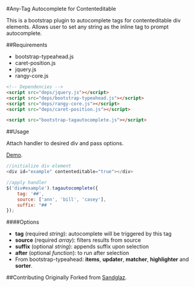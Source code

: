#Any-Tag Autocomplete for Contenteditable 

This is a bootstrap plugin to autocomplete tags for contenteditable div elements. Allows user to set any string as the inline tag to prompt autocomplete. 

##Requirements 
- bootstrap-typeahead.js
- caret-position.js
- jquery.js 
- rangy-core.js 

```html
<!-- Dependencies --> 
<script src="deps/jquery.js"></script>
<script src="deps/bootstrap-typeahead.js"></script>
<script src="deps/rangy-core.js"></script>
<script src="deps/caret-position.js"></script>

<script src="bootstrap-tagautocomplete.js"></script>
```

##Usage 

Attach handler to desired div and pass options. 

<a href="http://vincentschen.github.io/anytag-autocomplete-contenteditable/">Demo</a>. 

```javascript
//initialize div element 
<div id="example" contenteditable="true"></div>

//apply handler 
$('div#example').tagautocomplete({
    tag: '##',
    source: ['ann', 'bill', 'casey'], 
    suffix: "## "
});
```

####Options 
- **tag** (required _string_): autocomplete will be triggered by this tag 
- **source** (required _array_): filters results from source 
- **suffix** (optional _string_): appends suffix upon selection
- **after** (optional _function_): to run after selection  
- From bootstrap-typeahead: **items**, **updater**, **matcher**, **highlighter** and **sorter**.

##Contributing
Originally Forked from <a href="https://github.com/Sandglaz/bootstrap-tagautocomplete/">Sandglaz</a>. 
